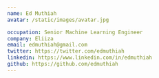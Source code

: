 ```yaml
---
name: Ed Muthiah
avatar: /static/images/avatar.jpg

occupation: Senior Machine Learning Engineer
company: Eliiza
email: edmuthiah@gmail.com
twitter: https://twitter.com/edmuthiah
linkedin: https://www.linkedin.com/in/edmuthiah
github: https://github.com/edmuthiah
---
```

